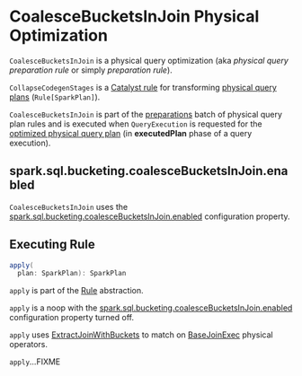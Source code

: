 # CoalesceBucketsInJoin Physical Optimization

`CoalesceBucketsInJoin` is a physical query optimization (aka _physical query preparation rule_ or simply _preparation rule_).

`CollapseCodegenStages` is a [Catalyst rule](../catalyst/Rule.md) for transforming [physical query plans](../physical-operators/SparkPlan.md) (`Rule[SparkPlan]`).

`CoalesceBucketsInJoin` is part of the [preparations](../QueryExecution.md#preparations) batch of physical query plan rules and is executed when `QueryExecution` is requested for the [optimized physical query plan](../QueryExecution.md#executedPlan) (in **executedPlan** phase of a query execution).

## <span id="spark.sql.bucketing.coalesceBucketsInJoin.enabled"> spark.sql.bucketing.coalesceBucketsInJoin.enabled

`CoalesceBucketsInJoin` uses the [spark.sql.bucketing.coalesceBucketsInJoin.enabled](configuration-properties.md#spark.sql.bucketing.coalesceBucketsInJoin.enabled) configuration property.

## <span id="apply"> Executing Rule

```scala
apply(
  plan: SparkPlan): SparkPlan
```

`apply` is part of the [Rule](../catalyst/Rule.md#apply) abstraction.

`apply` is a noop with the [spark.sql.bucketing.coalesceBucketsInJoin.enabled](configuration-properties.md#spark.sql.bucketing.coalesceBucketsInJoin.enabled) configuration property turned off.

`apply` uses [ExtractJoinWithBuckets](../ExtractJoinWithBuckets.md) to match on [BaseJoinExec](../physical-operators/BaseJoinExec.md) physical operators.

`apply`...FIXME
